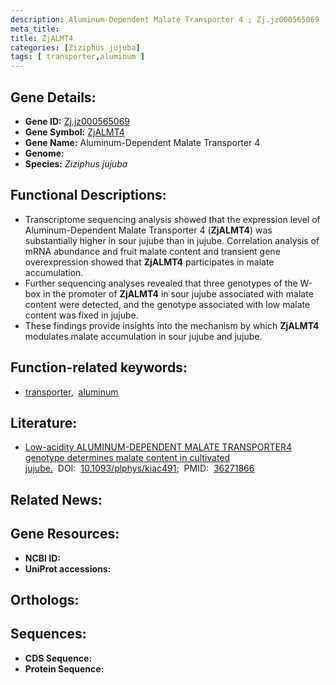 ```yaml
---
description: Aluminum-Dependent Malate Transporter 4 ; Zj.jz000565069 ; Ziziphus jujuba
meta_title:
title: ZjALMT4
categories: [Ziziphus jujuba]
tags: [ transporter,aluminum ]
---
```


## Gene Details:
- **Gene ID:** [Zj.jz000565069]()
- **Gene Symbol:** <u>ZjALMT4</u>
- **Gene Name:** Aluminum-Dependent Malate Transporter 4
- **Genome:** []()
- **Species:** *Ziziphus jujuba*

## Functional Descriptions:
   - Transcriptome sequencing analysis showed that the expression level of Aluminum-Dependent Malate Transporter 4 (**ZjALMT4**) was substantially higher in sour jujube than in jujube. Correlation analysis of mRNA abundance and fruit malate content and transient gene overexpression showed that **ZjALMT4** participates in malate accumulation.
   - Further sequencing analyses revealed that three genotypes of the W-box in the promoter of **ZjALMT4** in sour jujube associated with malate content were detected, and the genotype associated with low malate content was fixed in jujube.
   - These findings provide insights into the mechanism by which **ZjALMT4** modulates malate accumulation in sour jujube and jujube.

## Function-related keywords:
   - [transporter](/tags/transporter/),&nbsp;&nbsp;[aluminum](/tags/aluminum/)

## Literature:
   - [Low-acidity ALUMINUM-DEPENDENT MALATE TRANSPORTER4 genotype determines malate content in cultivated jujube.](https://doi.org/10.1093/plphys/kiac491)&nbsp;&nbsp;DOI:&nbsp;&nbsp;[10.1093/plphys/kiac491](https://doi.org/10.1093/plphys/kiac491);&nbsp;&nbsp;PMID:&nbsp;&nbsp;[36271866](https://pubmed.ncbi.nlm.nih.gov/36271866/)

## Related News:

## Gene Resources:
- **NCBI ID:**  [](https://www.ncbi.nlm.nih.gov/gene/?term=)
- **UniProt accessions:**  [](https://www.uniprot.org/uniprotkb//entry)

## Orthologs:

## Sequences:
- **CDS Sequence:**
- **Protein Sequence:**
